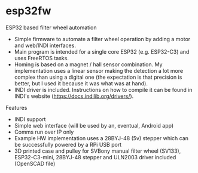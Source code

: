 # esp32fw
ESP32 based filter wheel automation

- Simple firmware to automate a filter wheel operation by adding a motor and web/INDI interfaces.
- Main program is intended for a single core ESP32 (e.g. ESP32-C3) and uses FreeRTOS tasks.  
- Homing is based on a magnet / hall sensor combination. My implementation uses a linear sensor making the detection a lot more complex than using a digital one (the expectation is that precision is better, but I used it because it was what was at hand).
- INDI driver is included. Instructions on how to compile it can be found in INDI's website (https://docs.indilib.org/drivers/).

Features

- INDI support
- Simple web interface (will be used by an, eventual, Android app)
- Comms run over IP only
- Example HW implementation uses a 28BYJ-48 (5v) stepper which can be successfully powered by a RPi USB port
- 3D printed case and pulley for SVBony manual filter wheel (SV133), ESP32-C3-mini, 28BYJ-48 stepper and ULN2003 driver included (OpenSCAD file)
